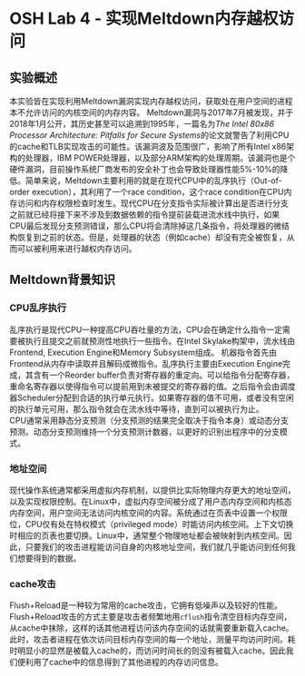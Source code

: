 # OSH Lab 4 - 实现Meltdown内存越权访问
## 实验概述
本实验皆在实现利用Meltdown漏洞实现内存越权访问，获取处在用户空间的进程本不允许访问的内核空间的内存内容。
Meltdown漏洞与2017年7月被发现，并于2018年1月公开，其历史甚至可以追溯到1995年，一篇名为*The Intel 80x86 Processor Architecture: Pitfalls for Secure Systems*的论文就警告了利用CPU的cache和TLB实现攻击的可能性。该漏洞波及范围很广，影响了所有Intel x86架构的处理器，IBM POWER处理器，以及部分ARM架构的处理周期。该漏洞也是个硬件漏洞，目前操作系统厂商发布的安全补丁也会导致处理器性能5%-10%的降低。简单来说，Meltdown主要利用的就是在现代CPU中的乱序执行（Out-of-order execution），其利用了一个race condition，这个race condition在CPU内存访问和内存权限检查时发生。现代CPU在分支指令实际被计算出是否进行分支之前就已经将接下来不涉及到数据依赖的指令提前装载进流水线中执行，如果CPU最后发现分支预测错误，那么CPU将会清除掉这几条指令，将处理器的微结构恢复到之前的状态。但是，处理器的状态（例如cache）却没有完全被恢复，从而可以被利用来进行越权内存访问。
## Meltdown背景知识
### CPU乱序执行
乱序执行是现代CPU一种提高CPU吞吐量的方法，CPU会在确定什么指令一定需要被执行且提交之前就预测性地执行一些指令。在Intel Skylake构架中，流水线由Frontend, Execution Engine和Memory Subsystem组成。
机器指令首先由Frontend从内存中读取并且解码成微指令。乱序执行主要由Execution Engine完成，其含有一个Reorder buffer负责对寄存器的重定向。可以给指令分配寄存器，重命名寄存器以使得指令可以提前用到未被提交的寄存器的值。之后指令会由调度器Scheduler分配到合适的执行单元执行。如果寄存器的值不可用，或者没有空闲的执行单元可用，那么指令就会在流水线中等待，直到可以被执行为止。   
CPU通常采用静态分支预测（分支预测的结果完全取决于指令本身）或动态分支预测。动态分支预测维持一个分支预测计数器，以更好的识别出程序中的分支模式。
### 地址空间
现代操作系统通常都采用虚拟内存机制，以提供比实际物理内存更大的地址空间，以及实现权限控制。在Linux中，虚拟内存空间被分成了用户态内存空间和内核态内存空间，用户空间无法访问内核空间的内容。系统通过在页表中设置一个权限位，CPU仅有处在特权模式（privileged mode）时能访问内核空间。上下文切换时相应的页表也要切换。Linux中，通常整个物理地址都会被映射到内核空间。因此，只要我们的攻击进程能访问自身的内核地址空间，我们就几乎能访问到任何我们想要得到的数据。
### cache攻击
Flush+Reload是一种较为常用的cache攻击，它拥有低噪声以及较好的性能。Flush+Reload攻击的方式主要是攻击者频繁地用`cflush`指令清空目标内存空间，从cache中抹除，这样的话其他进程访问该内存空间的话就需要重新载入cache。此时，攻击者进程在依次访问目标内存空间的每一个地址，测量平均访问时间。耗时明显小的显然是被载入cache的，而访问时间长的则没有被载入cache。因此我们便利用了cache中的信息得到了其他进程的内存访问信息。

